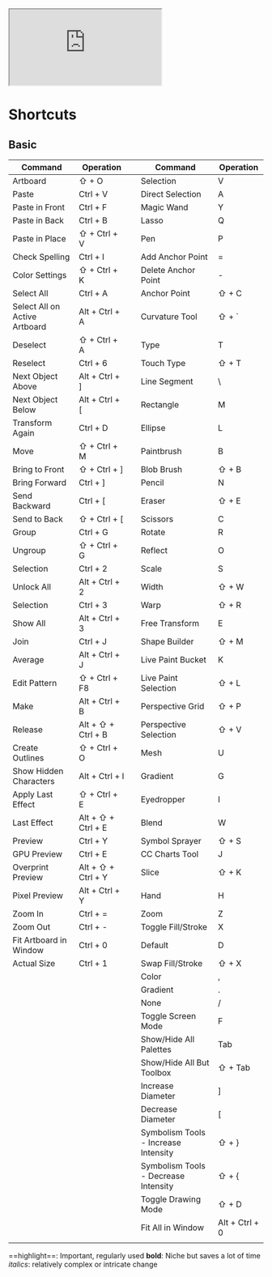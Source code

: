 <iframe src="https://www.youtube.com/embed/Ib8UBwu3yGA?si=tR0wwQOa_iqsh_u6" title="YouTube video player"  allow="accelerometer; autoplay; clipboard-write; encrypted-media; gyroscope; picture-in-picture; web-share" allowfullscreen></iframe>

# Shortcuts

## Basic

| Command                       | Operation          |     | Command                              | Operation      |
| ----------------------------- | ------------------ | --- | ------------------------------------ | -------------- |
| Artboard                      | ⇧ + O              |     | Selection                            | V              |
| Paste                         | Ctrl + V           |     | Direct Selection                     | A              |
| Paste in Front                | Ctrl + F           |     | Magic Wand                           | Y              |
| Paste in Back                 | Ctrl + B           |     | Lasso                                | Q              |
| Paste in Place                | ⇧ + Ctrl + V       |     | Pen                                  | P              |
| Check Spelling                | Ctrl + I           |     | Add Anchor Point                     | =              |
| Color Settings                | ⇧ + Ctrl + K       |     | Delete Anchor Point                  | -              |
| Select All                    | Ctrl + A           |     | Anchor Point                         | ⇧ + C          |
| Select All on Active Artboard | Alt + Ctrl + A     |     | Curvature Tool                       | ⇧ + `          |
| Deselect                      | ⇧ + Ctrl + A       |     | Type                                 | T              |
| Reselect                      | Ctrl + 6           |     | Touch Type                           | ⇧ + T          |
| Next Object Above             | Alt + Ctrl + ]     |     | Line Segment                         | \\             |
| Next Object Below             | Alt + Ctrl + [     |     | Rectangle                            | M              |
| Transform Again               | Ctrl + D           |     | Ellipse                              | L              |
| Move                          | ⇧ + Ctrl + M       |     | Paintbrush                           | B              |
| Bring to Front                | ⇧ + Ctrl + ]       |     | Blob Brush                           | ⇧ + B          |
| Bring Forward                 | Ctrl + ]           |     | Pencil                               | N              |
| Send Backward                 | Ctrl + [           |     | Eraser                               | ⇧ + E          |
| Send to Back                  | ⇧ + Ctrl + [       |     | Scissors                             | C              |
| Group                         | Ctrl + G           |     | Rotate                               | R              |
| Ungroup                       | ⇧ + Ctrl + G       |     | Reflect                              | O              |
| Selection                     | Ctrl + 2           |     | Scale                                | S              |
| Unlock All                    | Alt + Ctrl + 2     |     | Width                                | ⇧ + W          |
| Selection                     | Ctrl + 3           |     | Warp                                 | ⇧ + R          |
| Show All                      | Alt + Ctrl + 3     |     | Free Transform                       | E              |
| Join                          | Ctrl + J           |     | Shape Builder                        | ⇧ + M          |
| Average                       | Alt + Ctrl + J     |     | Live Paint Bucket                    | K              |
| Edit Pattern                  | ⇧ + Ctrl + F8      |     | Live Paint Selection                 | ⇧ + L          |
| Make                          | Alt + Ctrl + B     |     | Perspective Grid                     | ⇧ + P          |
| Release                       | Alt + ⇧ + Ctrl + B |     | Perspective Selection                | ⇧ + V          |
| Create Outlines               | ⇧ + Ctrl + O       |     | Mesh                                 | U              |
| Show Hidden Characters        | Alt + Ctrl + I     |     | Gradient                             | G              |
| Apply Last Effect             | ⇧ + Ctrl + E       |     | Eyedropper                           | I              |
| Last Effect                   | Alt + ⇧ + Ctrl + E |     | Blend                                | W              |
| Preview                       | Ctrl + Y           |     | Symbol Sprayer                       | ⇧ + S          |
| GPU Preview                   | Ctrl + E           |     | CC Charts Tool                       | J              |
| Overprint Preview             | Alt + ⇧ + Ctrl + Y |     | Slice                                | ⇧ + K          |
| Pixel Preview                 | Alt + Ctrl + Y     |     | Hand                                 | H              |
| Zoom In                       | Ctrl + =           |     | Zoom                                 | Z              |
| Zoom Out                      | Ctrl + -           |     | Toggle Fill/Stroke                   | X              |
| Fit Artboard in Window        | Ctrl + 0           |     | Default                              | D              |
| Actual Size                   | Ctrl + 1           |     | Swap Fill/Stroke                     | ⇧ + X          |
|                               |                    |     | Color                                | ,              |
|                               |                    |     | Gradient                             | .              |
|                               |                    |     | None                                 | /              |
|                               |                    |     | Toggle Screen Mode                   | F              |
|                               |                    |     | Show/Hide All Palettes               | Tab            |
|                               |                    |     | Show/Hide All But Toolbox            | ⇧ + Tab        |
|                               |                    |     | Increase Diameter                    | ]              |
|                               |                    |     | Decrease Diameter                    | [              |
|                               |                    |     | Symbolism Tools - Increase Intensity | ⇧ + }          |
|                               |                    |     | Symbolism Tools - Decrease Intensity | ⇧ + {          |
|                               |                    |     | Toggle Drawing Mode                  | ⇧ + D          |
|                               |                    |     | Fit All in Window                    | Alt + Ctrl + 0 |
|                               |                    |     |                                      |                |

==highlight==: Important, regularly used
**bold**: Niche but saves a lot of time
*italics*: relatively complex or intricate change